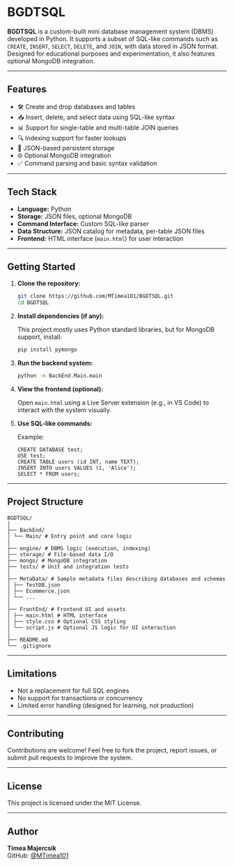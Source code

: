 # BGDTSQL

**BGDTSQL** is a custom-built mini database management system (DBMS) developed in Python. It supports a subset of SQL-like commands such as `CREATE`, `INSERT`, `SELECT`, `DELETE`, and `JOIN`, with data stored in JSON format. Designed for educational purposes and experimentation, it also features optional MongoDB integration.

---

## Features

- 🛠️ Create and drop databases and tables
- 📥 Insert, delete, and select data using SQL-like syntax
- 📊 Support for single-table and multi-table JOIN queries
- 🔍 Indexing support for faster lookups
- 🧾 JSON-based persistent storage
- 🌐 Optional MongoDB integration
- ✅ Command parsing and basic syntax validation

---

## Tech Stack

- **Language:** Python
- **Storage:** JSON files, optional MongoDB
- **Command Interface:** Custom SQL-like parser
- **Data Structure:** JSON catalog for metadata, per-table JSON files
- **Frontend:** HTML interface (`main.html`) for user interaction

---

## Getting Started

1. **Clone the repository:**

   ```bash
   git clone https://github.com/MTimea101/BGDTSQL.git
   cd BGDTSQL
   ```

2. **Install dependencies (if any):**

   This project mostly uses Python standard libraries, but for MongoDB support, install:

   ```bash
   pip install pymongo
   ```

3. **Run the backend system:**

   ```bash
   python -m BackEnd.Main.main
   ```

4. **View the frontend (optional):**

   Open `main.html` using a Live Server extension (e.g., in VS Code) to interact with the system visually.

5. **Use SQL-like commands:**

   Example:

   ```
   CREATE DATABASE test;
   USE test;
   CREATE TABLE users (id INT, name TEXT);
   INSERT INTO users VALUES (1, 'Alice');
   SELECT * FROM users;
   ```

---

## Project Structure

```
BGDTSQL/
│
├── BackEnd/
│ └── Main/ # Entry point and core logic
│
├── engine/ # DBMS logic (execution, indexing)
├── storage/ # File-based data I/O
├── mongo/ # MongoDB integration
├── tests/ # Unit and integration tests
│
├── MetaData/ # Sample metadata files describing databases and schemas
│ ├── TestDB.json
│ ├── Ecommerce.json
│ └── ...
│
├── FrontEnd/ # Frontend UI and assets
│ ├── main.html # HTML interface
│ ├── style.css # Optional CSS styling
│ └── script.js # Optional JS logic for UI interaction
│
├── README.md
└── .gitignore
```

---

## Limitations

- Not a replacement for full SQL engines
- No support for transactions or concurrency
- Limited error handling (designed for learning, not production)

---

## Contributing

Contributions are welcome! Feel free to fork the project, report issues, or submit pull requests to improve the system.

---

## License

This project is licensed under the MIT License.

---

## Author

**Timea Majercsik**  
GitHub: [@MTimea101](https://github.com/MTimea101)
